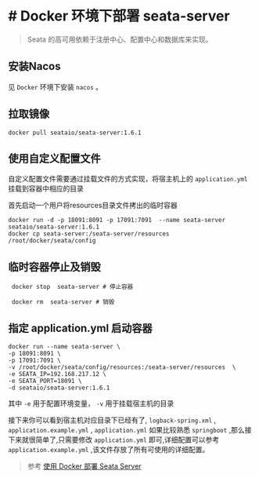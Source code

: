 # # Docker 环境下部署 seata-server
> Seata 的高可用依赖于注册中心、配置中心和数据库来实现。
## 安装Nacos

见 `Docker` 环境下安装 `nacos` 。

## 拉取镜像

```
docker pull seataio/seata-server:1.6.1
```

## 使用自定义配置文件

自定义配置文件需要通过挂载文件的方式实现，将宿主机上的 `application.yml` 挂载到容器中相应的目录

首先启动一个用户将resources目录文件拷出的临时容器

```
docker run -d -p 18091:8091 -p 17091:7091  --name seata-server seataio/seata-server:1.6.1
docker cp seata-server:/seata-server/resources /root/docker/seata/config
```

## 临时容器停止及销毁

```
 docker stop  seata-server # 停止容器
```

```
 docker rm  seata-server # 销毁
```

## 指定 application.yml 启动容器

```shell
docker run --name seata-server \
-p 18091:8091 \
-p 17091:7091 \
-v /root/docker/seata/config/resources:/seata-server/resources  \
-e SEATA_IP=192.168.217.12 \
-e SEATA_PORT=18091 \
-d seataio/seata-server:1.6.1
```

其中 `-e` 用于配置环境变量， `-v` 用于挂载宿主机的目录

接下来你可以看到宿主机对应目录下已经有了, `logback-spring.xml` , `application.example.yml` , `application.yml` 如果比较熟悉 `springboot` ,那么接下来就很简单了,只需要修改 `application.yml` 即可,详细配置可以参考`application.example.yml` ,该文件存放了所有可使用的详细配置。

> 参考 [使用 Docker 部署 Seata Server](https://seata.io/zh-cn/docs/ops/deploy-by-docker.html)

> 